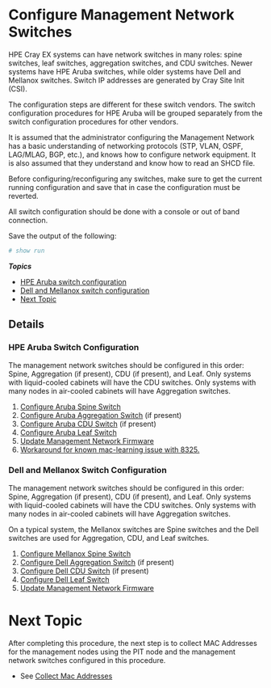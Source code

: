# Configure Management Network Switches

HPE Cray EX systems can have network switches in many roles: spine switches, leaf switches, aggregation switches, and CDU switches.
Newer systems have HPE Aruba switches, while older systems have Dell and Mellanox switches. Switch IP addresses are generated by Cray Site Init (CSI).

The configuration steps are different for these switch vendors. The switch configuration procedures for HPE Aruba will be grouped separately from the switch configuration procedures for other vendors.

It is assumed that the administrator configuring the Management Network has a basic understanding of networking protocols (STP, VLAN, OSPF, LAG/MLAG, BGP, etc.), and knows how to configure network equipment. It is also assumed that they understand and know how to read an SHCD file.

Before configuring/reconfiguring any switches, make sure to get the current running configuration and save that in case the configuration must be reverted.

All switch configuration should be done with a console or out of band connection.

Save the output of the following:

```bash
# show run
```

***Topics***

* [HPE Aruba switch configuration](#hpe_aruba_switch_configuration)
* [Dell and Mellanox switch configuration](#dell_and_mellanox_switch_configuration)
* [Next Topic](#next-topic)

## Details

<a name="hpe_aruba_switch_configuration"></a>
### HPE Aruba Switch Configuration

The management network switches should be configured in this order: Spine, Aggregation (if present), CDU (if present), and Leaf.
Only systems with liquid-cooled cabinets will have the CDU switches. Only systems with many nodes in air-cooled cabinets
will have Aggregation switches.

   1. [Configure Aruba Spine Switch](configure_aruba_spine_switch.md)
   1. [Configure Aruba Aggregation Switch](configure_aruba_aggregation_switch.md) (if present)
   1. [Configure Aruba CDU Switch](configure_aruba_cdu_switch.md) (if present)
   1. [Configure Aruba Leaf Switch](configure_aruba_leaf_switch.md)
   1. [Update Management Network Firmware](../operations/network/management_network/Update_Management_Network_Firmware.md)
   1. [Workaround for known mac-learning issue with 8325.](8325_mac_learning_hotfix.md)

<a name="dell_and_mellanox_switch_configuration"></a>
### Dell and Mellanox Switch Configuration

The management network switches should be configured in this order: Spine, Aggregation (if present), CDU (if present), and Leaf.
Only systems with liquid-cooled cabinets will have the CDU switches. Only systems with many nodes in air-cooled
cabinets will have Aggregation switches.

On a typical system, the Mellanox switches are Spine switches and the Dell switches are used for Aggregation, CDU, and Leaf switches.

   1. [Configure Mellanox Spine Switch](configure_mellanox_spine_switch.md)
   1. [Configure Dell Aggregation Switch](configure_dell_aggregation_switch.md) (if present)
   1. [Configure Dell CDU Switch](configure_dell_cdu_switch.md) (if present)
   1. [Configure Dell Leaf Switch](configure_dell_leaf_switch.md)
   1. [Update Management Network Firmware](../operations/network/management_network/Update_Management_Network_Firmware.md)

<a name="next-topic"></a>
# Next Topic

   After completing this procedure, the next step is to collect MAC Addresses for the management nodes using the PIT node and the management network switches configured in this procedure.

   * See [Collect Mac Addresses](index.md#collect_mac_addresses_for_ncns)

